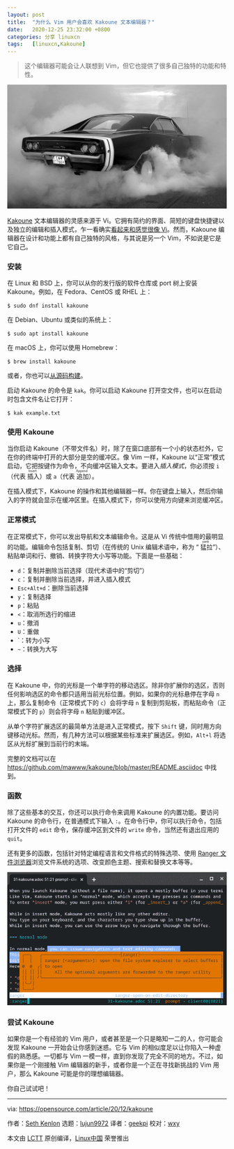 ```yaml
---
layout: post
title:	"为什么 Vim 用户会喜欢 Kakoune 文本编辑器？"
date:	2020-12-25 23:32:00 +0800 
categories:	分享 linuxcn 
tags:	[linuxcn,Kakoune]
---
```




> 
> 这个编辑器可能会让人联想到 Vim，但它也提供了很多自己独特的功能和特性。
> 
> 
> 


![](/Asserts/Images/album/202012/25/233039wpnwnwakzn1zwa33.jpg)


[Kakoune](https://kakoune.org/) 文本编辑器的灵感来源于 Vi。它拥有简约的界面、简短的键盘快捷键以及独立的编辑和插入模式，乍一看确实[看起来和感觉很像 Vi](/article-12947-1.html)。然而，Kakoune 编辑器在设计和功能上都有自己独特的风格，与其说是另一个 Vim，不如说是它是它自己。


### 安装


在 Linux 和 BSD 上，你可以从你的发行版的软件仓库或 port 树上安装 Kakoune。例如，在 Fedora、CentOS 或 RHEL 上：



```
$ sudo dnf install kakoune

```

在 Debian、Ubuntu 或类似的系统上：



```
$ sudo apt install kakoune

```

在 macOS 上，你可以使用 Homebrew：



```
$ brew install kakoune

```

或者，你也可以[从源码构建](https://github.com/mawww/kakoune)。


启动 Kakoune 的命令是 `kak`。你可以启动 Kakoune 打开空文件，也可以在启动时包含文件名让它打开：



```
$ kak example.txt

```

### 使用 Kakoune


当你启动 Kakoune（不带文件名）时，除了在窗口底部有一个小的状态栏外，它在你的终端中打开的大部分是空的缓冲区。像 Vim 一样，Kakoune 以“正常”模式启动，它把按键作为命令，不向缓冲区输入文本。要进入*插入模式*，你必须按 `i`（代表<ruby> 插入 <rt>  Insert </rt></ruby>）或 `a`（代表<ruby> 追加 <rt>  Append </rt></ruby>）。


在插入模式下，Kakoune 的操作和其他编辑器一样。你在键盘上输入，然后你输入的字符就会显示在缓冲区里。在插入模式下，你可以使用方向键来浏览缓冲区。


### 正常模式


在正常模式下，你可以发出导航和文本编辑命令。这是从 Vi 传统中借用的最明显的功能。编辑命令包括复制、剪切（在传统的 Unix 编辑术语中，称为 “<ruby> 猛拉 <rt>  yank </rt></ruby>”）、粘贴单词和行、撤销、转换字符大小写等功能。下面是一些基础：


* `d`：复制并删除当前选择（现代术语中的“剪切”）
* `c`：复制并删除当前选择，并进入插入模式
* `Esc+Alt+d`：删除当前选择
* `y`：复制选择
* `p`：粘贴
* `<`：取消所选行的缩进
* `u`：撤消
* `U`：重做
* `：转为小写
* `~`：转换为大写


### 选择


在 Kakoune 中，你的光标是一个单字符的移动选区。除非你扩展你的选区，否则任何影响选区的命令都只适用当前光标位置。例如，如果你的光标悬停在字母 `n` 上，那么复制命令（正常模式下的 `c`）会将字母 `n` 复制到剪贴板，而粘贴命令（正常模式下的 `p`）则会将字母 `n` 粘贴到缓冲区。


从单个字符扩展选区的最简单方法是进入正常模式，按下 `Shift` 键，同时用方向键移动光标。然而，有几种方法可以根据某些标准来扩展选区。例如，`Alt+l` 将选区从光标扩展到当前行的末端。


完整的文档可以在 <https://github.com/mawww/kakoune/blob/master/README.asciidoc> 中找到。


### 函数


除了这些基本的交互，你还可以执行命令来调用 Kakoune 的内置功能。要访问 Kakoune 的命令行，在普通模式下输入 `:`。在命令行中，你可以执行命令，包括打开文件的 `edit` 命令，保存缓冲区到文件的 `write` 命令，当然还有退出应用的 `quit`。


还有更多的函数，包括针对特定编程语言和文件格式的特殊选项、使用 [Ranger 文件浏览器](https://opensource.com/article/20/3/ranger-file-navigator)浏览文件系统的选项、改变颜色主题、搜索和替换文本等等。


![Kakoune](/Asserts/Images/album/202012/25/233225xyoiic61kycw25kz.png "Kakoune")


### 尝试 Kakoune


如果你是一个有经验的 Vim 用户，或者甚至是一个只是略知一二的人，你可能会发现 Kakoune 一开始会让你感到迷惑。它与 Vim 的相似度足以让你陷入一种虚假的熟悉感。一切都与 Vim 一模一样，直到你发现了完全不同的地方。不过，如果你是一个刚接触 Vim 编辑器的新手，或者你是一个正在寻找新挑战的 Vim 用户，那么 Kakoune 可能是你的理想编辑器。


你自己试试吧！




---


via: <https://opensource.com/article/20/12/kakoune>


作者：[Seth Kenlon](https://opensource.com/users/seth) 选题：[lujun9972](https://github.com/lujun9972) 译者：[geekpi](https://github.com/geekpi) 校对：[wxy](https://github.com/wxy)


本文由 [LCTT](https://github.com/LCTT/TranslateProject) 原创编译，[Linux中国](https://linux.cn/) 荣誉推出
